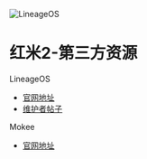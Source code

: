 ![LineageOS](https://lh3.googleusercontent.com/-eAwukrnUcv0/AAAAAAAAAAI/AAAAAAAAAA4/9AoF2GD_RVs/w360-h203-p-rw/photo.jpg)

# 红米2-第三方资源

LineageOS

* [官网地址](https://download.lineageos.org/wt88047)
* [维护者帖子](https://forum.xda-developers.com/redmi-2/development/rom-lineageos-14-1-t3529286)

Mokee

* [官网地址](http://download.mokeedev.com/?device=wt88047)

